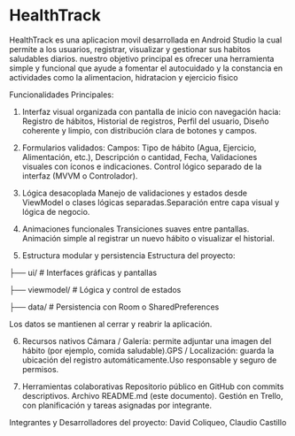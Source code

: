 # HealthTrack
HealthTrack es una aplicacion movil desarrollada en Android Studio la cual permite a los usuarios, registrar, visualizar y gestionar sus habitos saludables diarios. nuestro objetivo principal es ofrecer una herramienta simple y funcional que ayude a fomentar el autocuidado y la constancia en actividades como la alimentacion, hidratacion y ejercicio fisico 

Funcionalidades Principales:

1. Interfaz visual organizada con pantalla de inicio con navegación hacia: Registro de hábitos, Historial de registros, Perfil del usuario, Diseño coherente y limpio, con distribución clara de botones y campos.

2. Formularios validados: Campos: Tipo de hábito (Agua, Ejercicio, Alimentación, etc.), Descripción o cantidad, Fecha, Validaciones visuales con íconos e indicaciones. Control lógico separado de la interfaz (MVVM o Controlador).

3. Lógica desacoplada Manejo de validaciones y estados desde ViewModel o clases lógicas separadas.Separación entre capa visual y lógica de negocio.

4. Animaciones funcionales Transiciones suaves entre pantallas. Animación simple al registrar un nuevo hábito o visualizar el historial.

5. Estructura modular y persistencia
Estructura del proyecto:

├── ui/           # Interfaces gráficas y pantallas

├── viewmodel/    # Lógica y control de estados

├── data/         # Persistencia con Room o SharedPreferences

Los datos se mantienen al cerrar y reabrir la aplicación.

6. Recursos nativos Cámara / Galería: permite adjuntar una imagen del hábito (por ejemplo, comida saludable).GPS / Localización: guarda la ubicación del registro automáticamente.Uso responsable y seguro de permisos.

7. Herramientas colaborativas Repositorio público en GitHub con commits descriptivos. Archivo README.md (este documento). Gestión en Trello, con planificación y tareas asignadas por integrante.


Integrantes y Desarrolladores del proyecto: David Coliqueo, Claudio Castillo
